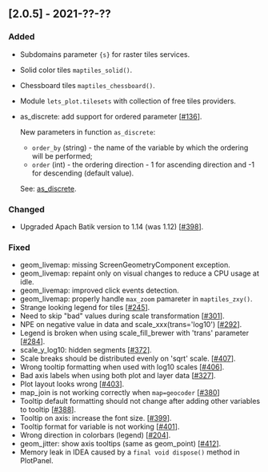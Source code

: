 ## [2.0.5] - 2021-??-??

### Added

- Subdomains parameter `{s}` for raster tiles services.
- Solid color tiles `maptiles_solid()`.
- Chessboard tiles `maptiles_chessboard()`.
- Module `lets_plot.tilesets` with collection of free tiles providers. 
- as_discrete: add support for ordered parameter [[#136](https://github.com/JetBrains/lets-plot/issues/136)].
  
  New parameters in function `as_discrete`:
  * `order_by` (string) - the name of the variable by which the ordering will be performed;
  * `order` (int) - the ordering direction - 1 for ascending direction and -1 for descending (default value).

  See: [as_discrete](https://github.com/JetBrains/lets-plot/blob/doc-ordering/docs/as_discrete.md).


### Changed

- Upgraded Apach Batik version to 1.14 (was 1.12) [[#398](https://github.com/JetBrains/lets-plot/issues/398)]. 

### Fixed

- geom_livemap: missing ScreenGeometryComponent exception.
- geom_livemap: repaint only on visual changes to reduce a CPU usage at idle.
- geom_livemap: improved click events detection.
- geom_livemap: properly handle `max_zoom` pamareter in `maptiles_zxy()`.
- Strange looking legend for tiles [[#245](https://github.com/JetBrains/lets-plot/issues/245)].
- Need to skip "bad" values during scale transformation [[#301](https://github.com/JetBrains/lets-plot/issues/301)].
- NPE on negative value in data and scale_xxx(trans='log10') [[#292](https://github.com/JetBrains/lets-plot/issues/292)].
- Legend is broken when using scale_fill_brewer with 'trans' parameter [[#284](https://github.com/JetBrains/lets-plot/issues/284)].
- scale_y_log10: hidden segments [[#372](https://github.com/JetBrains/lets-plot/issues/372)].
- Scale breaks should be distributed evenly on 'sqrt' scale. [[#407](https://github.com/JetBrains/lets-plot/issues/407)].
- Wrong tooltip formatting when used with log10 scales [[#406](https://github.com/JetBrains/lets-plot/issues/406)].
- Bad axis labels when using both plot and layer data [[#327](https://github.com/JetBrains/lets-plot/issues/327)].
- Plot layout looks wrong [[#403](https://github.com/JetBrains/lets-plot/issues/403)].
- map_join is not working correctly when `map=geocoder` [[#380](https://github.com/JetBrains/lets-plot/issues/380)]
- Tooltip default formatting should not change after adding other variables to tooltip [[#388](https://github.com/JetBrains/lets-plot/issues/388)].
- Tooltip on axis: increase the font size. [[#399](https://github.com/JetBrains/lets-plot/issues/399)].
- Tooltip format for variable is not working [[#401](https://github.com/JetBrains/lets-plot/issues/401)].
- Wrong direction in colorbars (legend) [[#204](https://github.com/JetBrains/lets-plot/issues/204)].
- geom_jitter: show axis tooltips (same as geom_point) [[#412](https://github.com/JetBrains/lets-plot/issues/412)].
- Memory leak in IDEA caused by a `final void dispose()` method in PlotPanel.
